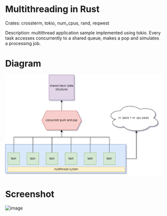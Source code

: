 # Multithreading in Rust
Crates: crossterm, tokio, num_cpus, rand, reqwest

Description: multithread application sample implemented using tokio. Every task accesses concurrently to a shared queue, makes a pop and simulates a processing job. 


# Diagram
![multithread](multithread.png)


# Screenshot
![image](https://user-images.githubusercontent.com/6343630/229403907-5ca8ec47-a756-4f6a-8074-b4698ce4cb49.png)
